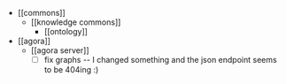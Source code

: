 - [[commons]]
  - [[knowledge commons]]
    - [[ontology]]
- [[agora]]
  - [[agora server]]
    - [ ] fix graphs -- I changed something and the json endpoint seems to be 404ing :)
